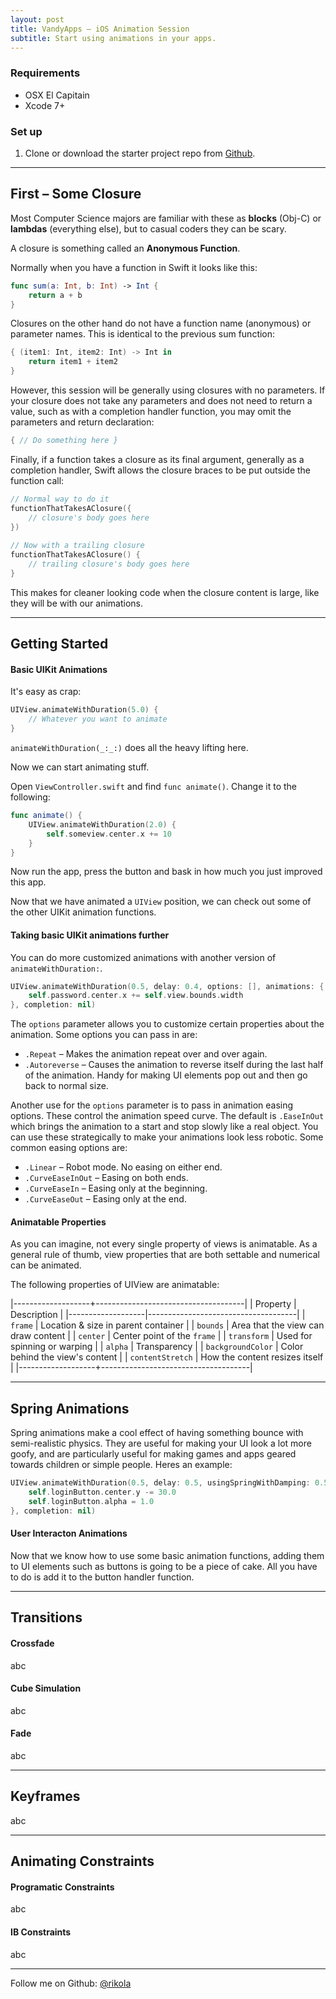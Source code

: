 ```yaml
---
layout: post
title: VandyApps – iOS Animation Session
subtitle: Start using animations in your apps.
---
```


### Requirements
* OSX El Capitain
* Xcode 7+

### Set up

1. Clone or download the starter project repo from [Github](https://github.com/rikola/ios-animation-session).

---

## First – Some Closure
  
Most Computer Science majors are familiar with these as __blocks__ (Obj-C) or __lambdas__ (everything else), but to casual coders they can be scary.  

A closure is something called an **Anonymous Function**.

Normally when you have a function in Swift it looks like this:

``` swift
func sum(a: Int, b: Int) -> Int {  
	return a + b
}
```
Closures on the other hand do not have a function name (anonymous) or parameter names. This is identical to the previous sum function:  

``` swift  
{ (item1: Int, item2: Int) -> Int in  
	return item1 + item2 
}  
```

However, this session will be generally using closures with no parameters. If your closure does not take any parameters and does not need to return a value, such as with a completion handler function, you may omit the parameters and return declaration:

``` swift  
{ // Do something here }
```

Finally, if a function takes a closure as its final argument, generally as a completion handler, Swift allows the closure braces to be put outside the function call:  

``` swift
// Normal way to do it
functionThatTakesAClosure({
    // closure's body goes here
})
 
// Now with a trailing closure
functionThatTakesAClosure() {
    // trailing closure's body goes here
}
```

This makes for cleaner looking code when the closure content is large, like they will be with our animations.  


---  

## Getting Started

#### Basic UIKit Animations

It's easy as crap:

``` swift
UIView.animateWithDuration(5.0) {
	// Whatever you want to animate
}
```

`animateWithDuration(_:_:)` does all the heavy lifting here.

Now we can start animating stuff.

Open `ViewController.swift` and find `func animate()`. Change it to the following:

``` swift
func animate() {
	UIView.animateWithDuration(2.0) {
		self.someview.center.x += 10
	}
}
```

Now run the app, press the button and bask in how much you just improved this app.

Now that we have animated a `UIView` position, we can check out some of the other UIKit animation functions.

#### Taking basic UIKit animations further

You can do more customized animations with another version of `animateWithDuration:`. 

``` swift
UIView.animateWithDuration(0.5, delay: 0.4, options: [], animations: { 
	self.password.center.x += self.view.bounds.width
}, completion: nil)
```  

The `options` parameter allows you to customize certain properties about the animation. Some options you can pass in are:

* `.Repeat` – Makes the animation repeat over and over again.
* `.Autoreverse` – Causes the animation to reverse itself during the last half of the animation. Handy for making UI elements pop out and then go back to normal size. 

Another use for the `options` parameter is to pass in animation easing options. These control the animation speed curve. The default is `.EaseInOut` which brings the animation to a start and stop slowly like a real object. You can use these strategically to make your animations look less robotic. Some common easing options are:  

* `.Linear` – Robot mode. No easing on either end.
* `.CurveEaseInOut` – Easing on both ends.
* `.CurveEaseIn` – Easing only at the beginning.
* `.CurveEaseOut` – Easing only at the end.



#### Animatable Properties

As you can imagine, not every single property of views is animatable. As a general rule of thumb, view properties that are both settable and numerical can be animated.  

The following properties of UIView are animatable:

|-------------------+-------------------------------------|
| Property          | Description                         |
|-------------------|-------------------------------------|
| `frame`           | Location & size in parent container |
| `bounds`          | Area that the view can draw content |
| `center`          | Center point of the `frame`         |
| `transform`       | Used for spinning or warping        |
| `alpha`           | Transparency                        |
| `backgroundColor` | Color behind the view's content     | 
| `contentStretch`  | How the content resizes itself      |
|-------------------+-------------------------------------|


--- 

## Spring Animations

Spring animations make a cool effect of having something bounce with semi-realistic physics. They are useful for making your UI look a lot more goofy, and are particularly useful for making games and apps geared towards children or simple people. Heres an example:

``` swift
UIView.animateWithDuration(0.5, delay: 0.5, usingSpringWithDamping: 0.5, initialSpringVelocity: 0.0, options: [], animations: {
	self.loginButton.center.y -= 30.0
	self.loginButton.alpha = 1.0 
}, completion: nil)
```

#### User Interacton Animations

Now that we know how to use some basic animation functions, adding them to UI elements such as buttons is going to be a piece of cake. All you have to do is add it to the button handler function. 

---

## Transitions

#### Crossfade

abc

#### Cube Simulation

abc

#### Fade

abc

---

## Keyframes

abc


---

## Animating Constraints

#### Programatic Constraints

abc

#### IB Constraints

abc



---

Follow me on Github: [@rikola](https://github.com/rikola)  





